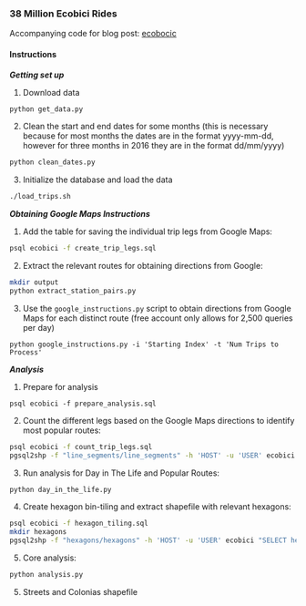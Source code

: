 ### 38 Million Ecobici Rides

Accompanying code for blog post: [ecobocic](www.)

#### Instructions

***Getting set up***

1. Download data

```bash
python get_data.py
```

2. Clean the start and end dates for some months (this is necessary because for most months the dates are in the format yyyy-mm-dd, however for three months in 2016 they are in the format dd/mm/yyyy)

```bash
python clean_dates.py
```

3. Initialize the database and load the data

```bash
./load_trips.sh
```

***Obtaining Google Maps Instructions***

1. Add the table for saving the individual trip legs from Google Maps:

```bash
psql ecobici -f create_trip_legs.sql
```

2. Extract the relevant routes for obtaining directions from Google:

```bash
mkdir output
python extract_station_pairs.py
```

3. Use the `google_instructions.py` script to obtain directions from Google Maps for each distinct route (free account only allows for 2,500 queries per day)

```
python google_instructions.py -i 'Starting Index' -t 'Num Trips to Process'
```

***Analysis***

1. Prepare for analysis

```
psql ecobici -f prepare_analysis.sql
```

2. Count the different legs based on the Google Maps directions to identify most popular routes:

```bash
psql ecobici -f count_trip_legs.sql
pgsql2shp -f "line_segments/line_segments" -h 'HOST' -u 'USER' ecobici "SELECT * FROM leg_trips_counts ORDER BY num_legs ASC;"
```

3. Run analysis for Day in The Life and Popular Routes:

```bash
python day_in_the_life.py
```

4. Create hexagon bin-tiling and extract shapefile with relevant hexagons: 

```bash
psql ecobici -f hexagon_tiling.sql
mkdir hexagons
pgsql2shp -f "hexagons/hexagons" -h 'HOST' -u 'USER' ecobici "SELECT hexagon_id, ST_Force2D(the_geom) FROM hex_grid WHERE hexagon_id IN (SELECT DISTINCT(hexagon_id) FROM stations);"
```

5. Core analysis:

```bash
python analysis.py
```

5. Streets and Colonias shapefile


